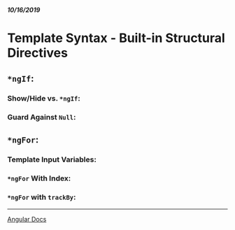 ##### 10/16/2019
# Template Syntax - Built-in Structural Directives


## `*ngIf`:


### Show/Hide vs. `*ngIf`:


### Guard Against `Null`:


## `*ngFor`:


### Template Input Variables:


### `*ngFor` With Index:


### `*ngFor` with `trackBy`:


---

[Angular Docs](https://angular.io/guide/template-syntax)